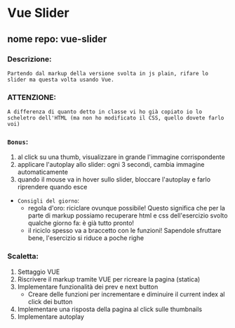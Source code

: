 # Vue Slider
## nome repo: vue-slider
### Descrizione:
    Partendo dal markup della versione svolta in js plain, rifare lo slider ma questa volta usando Vue.
### ATTENZIONE: 
    A differenza di quanto detto in classe vi ho già copiato io lo scheletro dell'HTML (ma non ho modificato il CSS, quello dovete farlo voi)
### `Bonus`:
1. al click su una thumb, visualizzare in grande l'immagine corrispondente
2. applicare l'autoplay allo slider: ogni 3 secondi, cambia immagine automaticamente
3. quando il mouse va in hover sullo slider, bloccare l'autoplay e farlo riprendere quando esce
- `Consigli del giorno`:
    - regola d'oro: riciclare ovunque possibile! Questo significa che per la parte di markup possiamo recuperare html e css dell'esercizio svolto qualche giorno fa: è già tutto pronto!
    - il riciclo spesso va a braccetto con le funzioni! Sapendole sfruttare bene, l'esercizio si riduce a poche righe 

### Scaletta:
1. Settaggio VUE
2. Riscrivere il markup tramite VUE per ricreare la pagina (statica)
3. Implementare funzionalità dei prev e next button
    - Creare delle funzioni per incrementare e diminuire il current index al click dei button
4. Implementare una risposta della pagina al click sulle thumbnails
5. Implementare autoplay